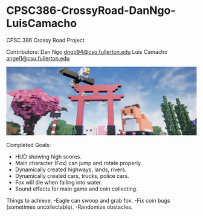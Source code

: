 # CPSC386-CrossyRoad-DanNgo-LuisCamacho
CPSC 386 Crossy Road Project

Contributors:
 Dan Ngo dngo94@csu.fullerton.edu
 Luis Camacho angel1@csu.fullerton.edu


![Demo](/Demo/Demo.png)

Completed Goals:
- HUD showing high scores.
- Main character (Fox) can jump and rotate properly.
- Dynamically created highways, lands, rivers.
- Dynamically created cars, trucks, police cars.
- Fox will die when falling into water.
- Sound effects for main game and coin collecting.

Things to achieve:
-Eagle can swoop and grab fox.
-Fix coin bugs (sometimes uncollectable).
-Randomize obstacles.

